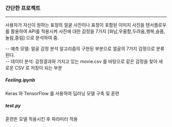 ### 간단한 프로젝트 
-------------------
사용자가 자신이 원하는 표정의 얼굴 사진이나 표정이 포함된 이미지 사진을 
텐서플로우를 활용하여 API를 적용시켜 사진에 대한 감정을 7가지
[화남,우울함,두려움,행복,슬픔,놀람,중림] 으로 분석하여 줌.

-- 예측 모델: 얼굴 감정 분석 알고리즘의 구현된 부분으로 얼굴의 7가지 감정으로 분류 된다.   
-- 데이터 분석: 감정결과와 가지고 있는 movie.csv 를 바탕으로 같은 감정을 찾아 새로운 CSV 로 저장이 되는 부분

##### Feeling.ipynb 
Keras 와 TensorFlow 를 사용하여 딥러닝 모델 구축 및 훈련
##### test.py 
훈련돈 모델 적용시킨 후 파라미터 적용

